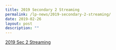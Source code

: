 ```yaml
---
title: 2019 Secondary 2 Streaming
permalink: /lp-news/2019-secondary-2-streaming/
date: 2019-02-26
layout: post
description: ""
---
```

[2019 Sec 2 Streaming](/files/2019-Sec-2-Streaming.pdf)